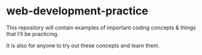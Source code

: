 # web-development-practice

This repository will contain examples of important coding concepts & things that I'll be practicing.

It is also for anyone to try out these concepts and learn them.
